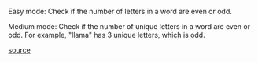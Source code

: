 Easy mode: Check if the number of letters in a word are even or odd.

Medium mode: Check if the number of unique letters in a word are even or odd. For example, "llama" has 3 unique letters, which is odd.

[source](http://golf.shinh.org/p.rb?different+letters+parity)
